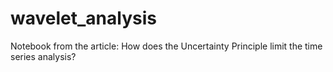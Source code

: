 # wavelet_analysis
Notebook from the article: How does the Uncertainty Principle limit the time series analysis?
